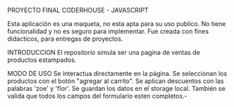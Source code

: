 PROYECTO FINAL CODERHOUSE - JAVASCRIPT

Esta aplicación es una maqueta, no esta apta para su uso publico. No tiene funcionalidad y no es seguro para implementar. Fue creada con fines didacticos, para entregas de proyectos.

INTRODUCCION
El repositorio simula ser una pagina de ventas de productos estampados.

MODO DE USO
Se interactua directamente en la página. Se seleccionan los productos con el botón "agregar al carrito". Se aplican descuentos con las palabras 'zoe' y 'flor'. Se guardan los datos en el storage local. También se valida que todos los campos del formulario esten completos.-
